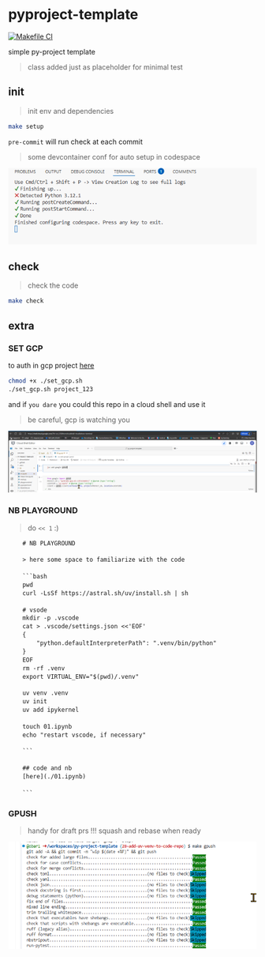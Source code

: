 # pyproject-template

[![Makefile CI](https://github.com/obar1/py-project-template/actions/workflows/makefile.yml/badge.svg)](https://github.com/obar1/py-project-template/actions/workflows/makefile.yml)

simple py-project template
> class added just as placeholder for minimal test


## init
> init env and dependencies
```sh
make setup
```
`pre-commit`  will run check at each commit

> some devcontainer conf for auto setup in codespace

![](assets/630fffff-faf2-4db0-8b3d-9b72e290dd37.png)

## check
> check the code
```sh
make check
```

## extra

### SET GCP
to auth in gcp project
[here](./set_gcp.sh)

```sh
chmod +x ./set_gcp.sh
./set_gcp.sh project_123
```

and if `you dare` you could this repo in a cloud shell and use it
> be careful, gcp is watching you

![](assets/f335dd0e-350a-4f0d-9774-a042eee9e59.png)


### NB PLAYGROUND
> do ` << 1 ` :)

```txt
    # NB PLAYGROUND

    > here some space to familiarize with the code

    ```bash
    pwd
    curl -LsSf https://astral.sh/uv/install.sh | sh

    # vsode
    mkdir -p .vscode
    cat > .vscode/settings.json <<'EOF'
    {
        "python.defaultInterpreterPath": ".venv/bin/python"
    }
    EOF
    rm -rf .venv
    export VIRTUAL_ENV="$(pwd)/.venv"

    uv venv .venv
    uv init
    uv add ipykernel

    touch 01.ipynb
    echo "restart vscode, if necessary"

    ```

    ## code and nb
    [here](./01.ipynb)

    ```
```

### GPUSH

> handy for draft prs
!!! squash and rebase when ready

![](assets/4d62318e-7046-4cae-94d3-3e17ca906593.png)
